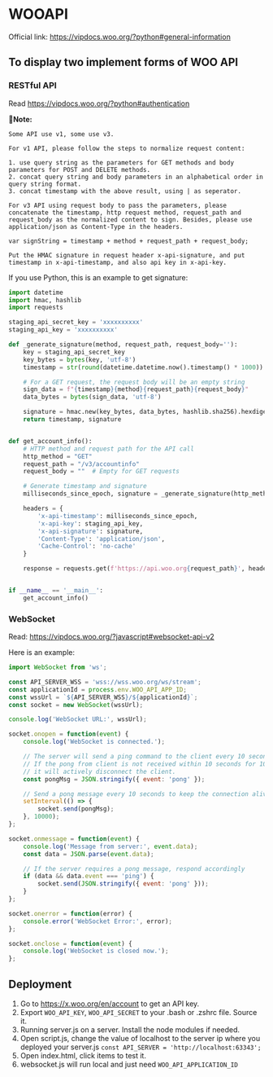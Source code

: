# WOOAPI

Official link: https://vipdocs.woo.org/?python#general-information

## To display two implement forms of WOO API

### RESTful API

Read https://vipdocs.woo.org/?python#authentication



**🔴Note:**

```
Some API use v1, some use v3. 

For v1 API, please follow the steps to normalize request content:

1. use query string as the parameters for GET methods and body parameters for POST and DELETE methods.
2. concat query string and body parameters in an alphabetical order in query string format.
3. concat timestamp with the above result, using | as seperator.

For v3 API using request body to pass the parameters, please concatenate the timestamp, http request method, request_path and request_body as the normalized content to sign. Besides, please use application/json as Content-Type in the headers.

var signString = timestamp + method + request_path + request_body;

Put the HMAC signature in request header x-api-signature, and put timestamp in x-api-timestamp, and also api key in x-api-key.

```

If you use Python, this is an example to get signature:

```python
import datetime
import hmac, hashlib 
import requests

staging_api_secret_key = 'xxxxxxxxxx'
staging_api_key = 'xxxxxxxxxx'

def _generate_signature(method, request_path, request_body=''):
    key = staging_api_secret_key
    key_bytes = bytes(key, 'utf-8')
    timestamp = str(round(datetime.datetime.now().timestamp() * 1000))

    # For a GET request, the request body will be an empty string
    sign_data = f"{timestamp}{method}{request_path}{request_body}"
    data_bytes = bytes(sign_data, 'utf-8')

    signature = hmac.new(key_bytes, data_bytes, hashlib.sha256).hexdigest()
    return timestamp, signature


def get_account_info():
    # HTTP method and request path for the API call
    http_method = "GET"
    request_path = "/v3/accountinfo"
    request_body = ""  # Empty for GET requests

    # Generate timestamp and signature
    milliseconds_since_epoch, signature = _generate_signature(http_method, request_path, request_body)

    headers = {
        'x-api-timestamp': milliseconds_since_epoch,
        'x-api-key': staging_api_key,
        'x-api-signature': signature,
        'Content-Type': 'application/json',
        'Cache-Control': 'no-cache'
    }

    response = requests.get(f'https://api.woo.org{request_path}', headers=headers)


if __name__ == '__main__':
    get_account_info()
```

### WebSocket

Read: https://vipdocs.woo.org/?javascript#websocket-api-v2

Here is an example:

```javascript
import WebSocket from 'ws';

const API_SERVER_WSS = 'wss://wss.woo.org/ws/stream';
const applicationId = process.env.WOO_API_APP_ID;
const wssUrl = `${API_SERVER_WSS}/${applicationId}`;
const socket = new WebSocket(wssUrl);

console.log('WebSocket URL:', wssUrl);

socket.onopen = function(event) {
    console.log('WebSocket is connected.');

    // The server will send a ping command to the client every 10 seconds.
    // If the pong from client is not received within 10 seconds for 10 consecutive times,
    // it will actively disconnect the client.
    const pongMsg = JSON.stringify({ event: 'pong' });

    // Send a pong message every 10 seconds to keep the connection alive
    setInterval(() => {
        socket.send(pongMsg);
    }, 10000);
};

socket.onmessage = function(event) {
    console.log('Message from server:', event.data);
    const data = JSON.parse(event.data);

    // If the server requires a pong message, respond accordingly
    if (data && data.event === 'ping') {
        socket.send(JSON.stringify({ event: 'pong' }));
    }
};

socket.onerror = function(error) {
    console.error('WebSocket Error:', error);
};

socket.onclose = function(event) {
    console.log('WebSocket is closed now.');
};

```

## Deployment

1. Go to https://x.woo.org/en/account to get an API key.
2. Export `WOO_API_KEY`, `WOO_API_SECRET` to your .bash or .zshrc file. Source it.
3. Running server.js on a server. Install the node modules if needed.
4. Open script.js, change the value of localhost to the server ip where you deployed your server.js
`const API_SERVER = 'http://localhost:63343';`
5. Open index.html, click items to test it.
6. websocket.js will run local and just need `WOO_API_APPLICATION_ID`